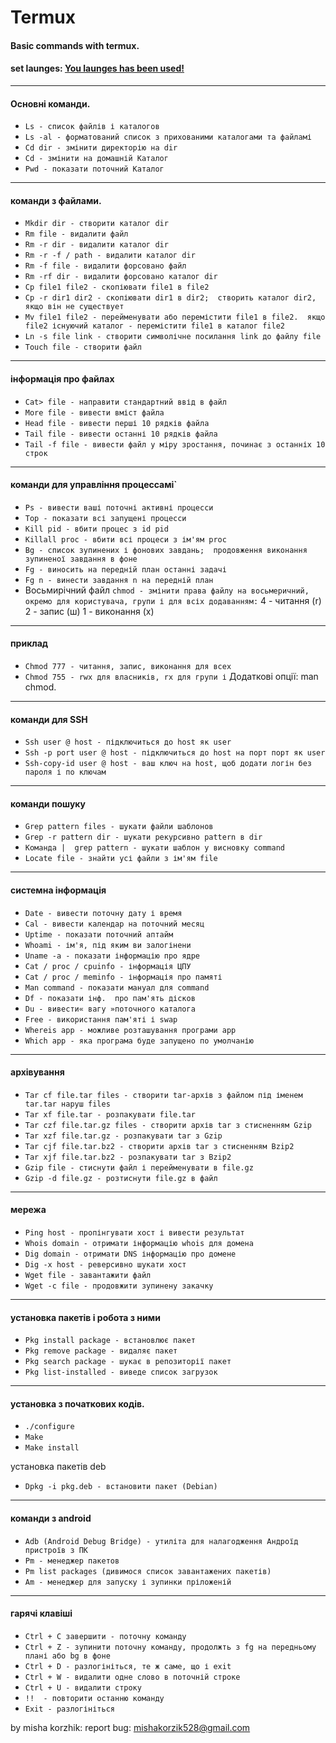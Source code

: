 # Termux
#### Basic commands with termux.
#### set launges: <a href="You launges has been used!">You launges has been used!</a>
---
  #### Основні команди.
  * `Ls - список файлів і каталогов`
  * `Ls -al - форматований список з прихованими каталогами та файламі`
  * `Cd dir - змінити директорію на dir`
  * `Cd - змінити на домашній Каталог`
  * `Pwd - показати поточний Каталог`

  ---
  #### команди з файлами.
  * `Mkdir dir - створити каталог dir`
  * `Rm file - видалити файл`
  * `Rm -r dir - видалити каталог dir`
  * `Rm -r -f / path - видалити каталог dir`
  * `Rm -f file - видалити форсовано файл`
  * `Rm -rf dir - видалити форсовано каталог dir`
  * `Cp file1 file2 - скопіювати file1 в file2`
  * `Cp -r dir1 dir2 - скопіювати dir1 в dir2;  створить каталог dir2, якщо він не существует`
  * `Mv file1 file2 - перейменувати або перемістити file1 в file2.  якщо file2 існуючий каталог - перемістити file1 в каталог file2`
  * `Ln -s file link - створити символічне посилання link до файлу file`
  * `Touch file - створити файл`

  ---
  #### інформація про файлах
  * `Cat> file - направити стандартний ввід в файл`
  * `More file - вивести вміст файла`
  * `Head file - вивести перші 10 рядків файла`
  * `Tail file - вивести останні 10 рядків файла`
  * `Tail -f file - вивести файл у міру зростання, починає з останніх 10 строк`

  ---
  #### команди для управління процессамі`
  * `Ps - вивести ваші поточні активні процесси`
  * `Top - показати всі запущені процесси`
  * `Kill pid - вбити процес з id pid`
  * `Killall proc - вбити всі процеси з ім'ям proc`
  * `Bg - список зупинених і фонових завдань;  продовження виконання зупиненої завдання в фоне`
  * `Fg - виносить на передній план останні задачі`
  * `Fg n - винести завдання n на передній план`
  * Восьмирічний файл `chmod - змінити права файлу на восьмеричний, окремо для користувача, групи і для всіх додаванням:`
  4 - читання (r)
  2 - запис (ш)
  1 - виконання (x)

  ---
  #### приклад
  * `Chmod 777 - читання, запис, виконання для всех`
  * `Chmod 755 - rwx для власників, rx для групи і`
  Додаткові опції: man chmod.

  ---
  #### команди для SSH

  * `Ssh user @ host - підключиться до host як user`
  * `Ssh -p port user @ host - підключиться до host на порт порт як user`
  * `Ssh-copy-id user @ host - ваш ключ на host, щоб додати логін без пароля і по ключам`

  ---
  #### команди пошуку
  * `Grep pattern files - шукати файли шаблонов`
  * `Grep -r pattern dir - шукати рекурсивно pattern в dir`
  * `Команда |  grep pattern - шукати шаблон у висновку command`
  * `Locate file - знайти усі файли з ім'ям file`

  ---
  #### системна інформація
  * `Date - вивести поточну дату і время`
  * `Cal - вивести календар на поточний месяц`
  * `Uptime - показати поточний аптайм`
  * `Whoami - ім'я, під яким ви залогінени`
  * `Uname -a - показати інформацію про ядре`
  * `Cat / proc / cpuinfo - інформація ЦПУ`
  * `Cat / proc / meminfo - інформація про памяті`
  * `Man command - показати мануал для command`
  * `Df - показати інф.  про пам'ять дісков`
  * `Du - вивести« вагу »поточного каталога`
  * `Free - використання пам'яті і swap`
  * `Whereis app - можливе розташування програми app`
  * `Which app - яка програма буде запущено по умолчанію`

  ---
  #### архівування
  * `Tar cf file.tar files - створити tar-архів з файлом під іменем tar.tar наруш files`
  * `Tar xf file.tar - розпакувати file.tar`
  * `Tar czf file.tar.gz files - створити архів tar з стисненням Gzip`
  * `Tar xzf file.tar.gz - розпакувати tar з Gzip`
  * `Tar cjf file.tar.bz2 - створити архів tar з стисненням Bzip2`
  * `Tar xjf file.tar.bz2 - розпакувати tar з Bzip2`
  * `Gzip file - стиснути файл і перейменувати в file.gz`
  * `Gzip -d file.gz - розтиснути file.gz в файл`

  ---
  #### мережа
  * `Ping host - пропінгувати хост і вивести результат`
  * `Whois domain - отримати інформацію whois для домена`
  * `Dig domain - отримати DNS інформацію про домене`
  * `Dig -x host - реверсивно шукати хост`
  * `Wget file - завантажити файл`
  * `Wget -c file - продовжити зупинену закачку`

  ---
  #### установка пакетів і робота з ними
  * `Pkg install package - встановлює пакет`
  * `Pkg remove package - видаляє пакет`
  * `Pkg search package - шукає в репозиторії пакет`
  * `Pkg list-installed - виведе список загрузок`

  ---
  #### установка з початкових кодів.
  * `./configure`
  * `Make`
  * `Make install`

  установка пакетів deb

  * `Dpkg -i pkg.deb - встановити пакет (Debian)`

  ---
  #### команди з android
  * `Adb (Android Debug Bridge) - утиліта для налагодження Андроїд пристроїв з ПК`
  * `Pm - менеджер пакетов`
  * `Pm list packages (дивимося список завантажених пакетів)`
  * `Am - менеджер для запуску і зупинки пріложеній`

  ---
  #### гарячі клавіші
  * `Ctrl + C завершити - поточну команду`
  * `Ctrl + Z - зупинити поточну команду, продолжть з fg на передньому плані або bg в фоне`
  * `Ctrl + D - разлогініться, те ж саме, що і exit`
  * `Ctrl + W - видалити одне слово в поточній строке`
  * `Ctrl + U - видалити строку`
  * `!!  - повторити останню команду`
  * `Exit - разлогініться`

by misha korzhik: report bug: mishakorzik528@gmail.com
